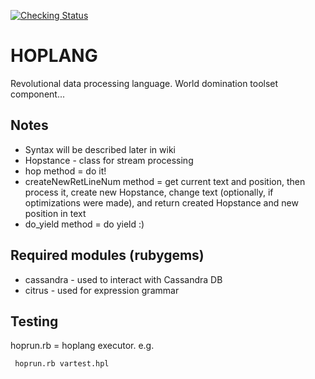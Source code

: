 [![Checking Status](http://webmail.parallel.ru:8080/job/HopLang/badge/icon)](http://webmail.parallel.ru:8080/job/HopLang/)

# HOPLANG

Revolutional data processing language. World domination toolset component...

## Notes

  - Syntax will be described later in wiki
  - Hopstance - class for stream processing
  - hop method = do it!
  - createNewRetLineNum method = get current text and position, then process it,
   create new Hopstance, change text (optionally, if optimizations were made),
   and return created Hopstance and new position in text
  - do_yield method = do yield :)

## Required modules (rubygems)

  - cassandra - used to interact with Cassandra DB
  - citrus - used for expression grammar

## Testing

hoprun.rb = hoplang executor. e.g.

```bash
 hoprun.rb vartest.hpl
```

